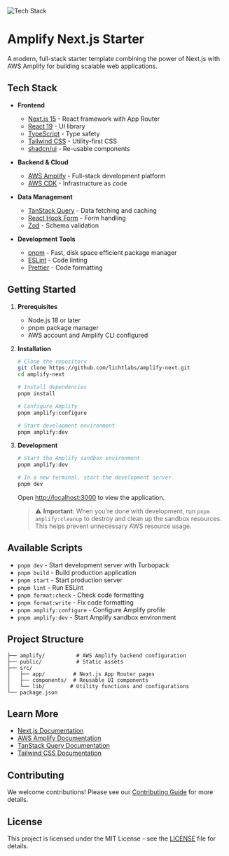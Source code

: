 ![Tech Stack](https://skillicons.dev/icons?i=pnpm,nextjs,react,ts,tailwind,aws)

# Amplify Next.js Starter

A modern, full-stack starter template combining the power of Next.js with AWS Amplify for building scalable web applications.

## Tech Stack

- **Frontend**

  - [Next.js 15](https://nextjs.org/) - React framework with App Router
  - [React 19](https://react.dev/) - UI library
  - [TypeScript](https://www.typescriptlang.org/) - Type safety
  - [Tailwind CSS](https://tailwindcss.com/) - Utility-first CSS
  - [shadcn/ui](https://ui.shadcn.com/) - Re-usable components

- **Backend & Cloud**

  - [AWS Amplify](https://aws.amazon.com/amplify/) - Full-stack development platform
  - [AWS CDK](https://aws.amazon.com/cdk/) - Infrastructure as code

- **Data Management**

  - [TanStack Query](https://tanstack.com/query/latest) - Data fetching and caching
  - [React Hook Form](https://react-hook-form.com/) - Form handling
  - [Zod](https://zod.dev/) - Schema validation

- **Development Tools**
  - [pnpm](https://pnpm.io/) - Fast, disk space efficient package manager
  - [ESLint](https://eslint.org/) - Code linting
  - [Prettier](https://prettier.io/) - Code formatting

## Getting Started

1. **Prerequisites**

   - Node.js 18 or later
   - pnpm package manager
   - AWS account and Amplify CLI configured

2. **Installation**

   ```bash
   # Clone the repository
   git clone https://github.com/lichtlabs/amplify-next.git
   cd amplify-next

   # Install dependencies
   pnpm install

   # Configure Amplify
   pnpm amplify:configure

   # Start development environment
   pnpm amplify:dev
   ```

3. **Development**

   ```bash
   # Start the Amplify sandbox environment
   pnpm amplify:dev

   # In a new terminal, start the development server
   pnpm dev
   ```

   Open [http://localhost:3000](http://localhost:3000) to view the application.

   > ⚠️ **Important**: When you're done with development, run `pnpm amplify:cleanup` to destroy and clean up the sandbox resources. This helps prevent unnecessary AWS resource usage.

## Available Scripts

- `pnpm dev` - Start development server with Turbopack
- `pnpm build` - Build production application
- `pnpm start` - Start production server
- `pnpm lint` - Run ESLint
- `pnpm format:check` - Check code formatting
- `pnpm format:write` - Fix code formatting
- `pnpm amplify:configure` - Configure Amplify profile
- `pnpm amplify:dev` - Start Amplify sandbox environment

## Project Structure

```
├── amplify/          # AWS Amplify backend configuration
├── public/           # Static assets
├── src/
│   ├── app/         # Next.js App Router pages
│   ├── components/  # Reusable UI components
│   └── lib/        # Utility functions and configurations
└── package.json
```

## Learn More

- [Next.js Documentation](https://nextjs.org/docs)
- [AWS Amplify Documentation](https://docs.amplify.aws/)
- [TanStack Query Documentation](https://tanstack.com/query/latest/docs)
- [Tailwind CSS Documentation](https://tailwindcss.com/docs)

## Contributing

We welcome contributions! Please see our [Contributing Guide](CONTRIBUTING.md) for more details.

## License

This project is licensed under the MIT License - see the [LICENSE](LICENSE) file for details.

